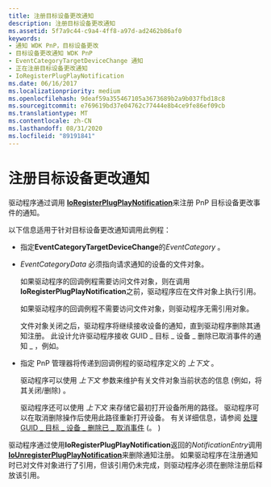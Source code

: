 ```yaml
---
title: 注册目标设备更改通知
description: 注册目标设备更改通知
ms.assetid: 5f7a9c44-c9a4-4ff8-a97d-ad2462b86af0
keywords:
- 通知 WDK PnP，目标设备更改
- 目标设备更改通知 WDK PnP
- EventCategoryTargetDeviceChange 通知
- 正在注册目标设备更改通知
- IoRegisterPlugPlayNotification
ms.date: 06/16/2017
ms.localizationpriority: medium
ms.openlocfilehash: 9deaf59a355467105a3673689b2a9b037fbd18c8
ms.sourcegitcommit: e769619bd37e04762c77444e8b4ce9fe86ef09cb
ms.translationtype: MT
ms.contentlocale: zh-CN
ms.lasthandoff: 08/31/2020
ms.locfileid: "89191841"
---
```

# <a name="registering-for-target-device-change-notification"></a>注册目标设备更改通知

驱动程序通过调用 [**IoRegisterPlugPlayNotification**](/windows-hardware/drivers/ddi/wdm/nf-wdm-ioregisterplugplaynotification)来注册 PnP 目标设备更改事件的通知。

以下信息适用于针对目标设备更改通知调用此例程：

-   指定**EventCategoryTargetDeviceChange**的*EventCategory* 。

-   *EventCategoryData* 必须指向请求通知的设备的文件对象。

    如果驱动程序的回调例程需要访问文件对象，则在调用 **IoRegisterPlugPlayNotification**之前，驱动程序应在文件对象上执行引用。

    如果驱动程序的回调例程不需要访问文件对象，则驱动程序无需引用对象。

    文件对象关闭之后，驱动程序将继续接收设备的通知，直到驱动程序删除其通知注册。 此设计允许驱动程序接收 GUID \_ 目标 \_ 设备 \_ 删除已取消事件的通知 \_ ，例如。

-   指定 PnP 管理器将传递到回调例程的驱动程序定义的 *上下文* 。

    驱动程序可以使用 *上下文* 参数来维护有关文件对象当前状态的信息 (例如，将其关闭/删除) 。

    驱动程序还可以使用 *上下文* 来存储它最初打开设备所用的路径。 驱动程序可以在取消删除操作后使用此路径重新打开设备。 有关详细信息，请参阅 [处理 GUID \_ 目标 \_ 设备 \_ 删除已 \_ 取消事件](handling-a-guid-target-device-remove-cancelled-event.md) (。 ) 

驱动程序通过使用**IoRegisterPlugPlayNotification**返回的*NotificationEntry*调用[**IoUnregisterPlugPlayNotification**](/windows-hardware/drivers/ddi/wdm/nf-wdm-iounregisterplugplaynotification)来删除通知注册。 如果驱动程序在注册通知时已对文件对象进行了引用，但该引用仍未完成，则驱动程序必须在删除注册后释放该引用。

 

